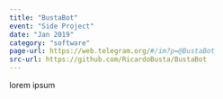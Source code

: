 ```yaml
---
title: "BustaBot"
event: "Side Project"
date: "Jan 2019"
category: "software"
page-url: https://web.telegram.org/#/im?p=@BustaBot
src-url: https://github.com/RicardoBusta/BustaBot
---
```

lorem ipsum